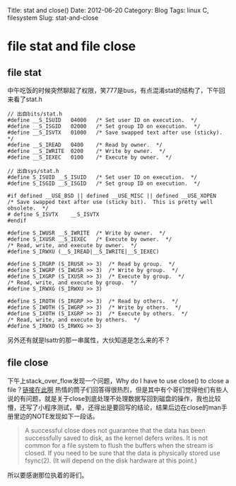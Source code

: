 Title: stat and close()
Date: 2012-06-20
Category: Blog
Tags: linux C, filesystem
Slug: stat-and-close

# file stat and file close

## file stat 

中午吃饭的时候突然聊起了权限，笑777是bus，有点混淆stat的结构了，下午回来看了stat.h

	// 出自bits/stat.h
	#define __S_ISUID   04000   /* Set user ID on execution.  */
	#define __S_ISGID   02000   /* Set group ID on execution.  */
	#define __S_ISVTX   01000   /* Save swapped text after use (sticky).  */   
	#define __S_IREAD   0400    /* Read by owner.  */ 
	#define __S_IWRITE  0200    /* Write by owner.  */
	#define __S_IEXEC   0100    /* Execute by owner.  */
	
	// 出自sys/stat.h 
	#define S_ISUID __S_ISUID   /* Set user ID on execution.  */
	#define S_ISGID __S_ISGID   /* Set group ID on execution.  */
	
	#if defined __USE_BSD || defined __USE_MISC || defined __USE_XOPEN
	/* Save swapped text after use (sticky bit).  This is pretty well obsolete.  */
	# define S_ISVTX    __S_ISVTX
	#endif
	
	#define S_IWUSR __S_IWRITE  /* Write by owner.  */
	#define S_IXUSR __S_IEXEC   /* Execute by owner.  */
	/* Read, write, and execute by owner.  */
	#define S_IRWXU (__S_IREAD|__S_IWRITE|__S_IEXEC)
	
	#define S_IRGRP (S_IRUSR >> 3)  /* Read by group.  */
	#define S_IWGRP (S_IWUSR >> 3)  /* Write by group.  */
	#define S_IXGRP (S_IXUSR >> 3)  /* Execute by group.  */
	/* Read, write, and execute by group.  */
	#define S_IRWXG (S_IRWXU >> 3)
	
	#define S_IROTH (S_IRGRP >> 3)  /* Read by others.  */
	#define S_IWOTH (S_IWGRP >> 3)  /* Write by others.  */
	#define S_IXOTH (S_IXGRP >> 3)  /* Execute by others.  */
	/* Read, write, and execute by others.  */
	#define S_IRWXO (S_IRWXG >> 3)

另外还有就是lsattr的那一串属性，大伙知道是怎么来的不？

## file close

下午上stack_over_flow发现一个问题，Why do I have to use close() to close a file？[链接在此啊](http://stackoverflow.com/questions/11095474/why-do-i-have-to-use-close-to-close-a-file)
热情的筒子们回答得很热烈，但是其中有个哥们觉得他们有些人说的有问题，就是关于close到底处理不处理数据写回到磁盘的操作，我也比较懵，还写了小程序测试，晕，还得出是要回写的结论，结果后边在close的man手册里边的NOTE发现如下一段话。

>A  successful  close does not guarantee that the data has been successfully saved to disk, as the kernel defers writes.  It is not common for a file
>system to flush the buffers when the stream is closed.  If you need to be sure that the data is physically stored use fsync(2).  (It will depend  on
>the disk hardware at this point.)

所以要感谢那位执着的哥们。
